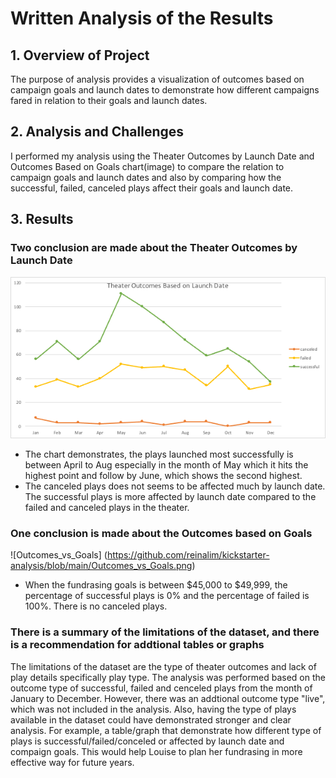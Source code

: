 # Written Analysis of the Results
## 1. Overview of Project
The purpose of analysis provides a visualization of outcomes based on campaign goals and launch dates to demonstrate how different campaigns fared in relation to their goals and launch dates. 
## 2. Analysis and Challenges
I performed my analysis using the Theater Outcomes by Launch Date and Outcomes Based on Goals chart(image) to compare the relation to campaign goals and launch dates and also by comparing how the successful, failed, canceled plays affect their goals and launch date. 

## 3. Results
### Two conclusion are made about the Theater Outcomes by Launch Date
![Theater_Outcomes_vs_Launch](https://github.com/reinalim/kickstarter-analysis/blob/main/Theater_Outcomes_vs_Launch.png)

* The chart demonstrates, the plays launched most successfully is between April to Aug especially in the month of May which it hits the highest point and follow by June, which shows the second highest.
* The canceled plays does not seems to be affected much by launch date. The successful plays is more affected by launch date compared to the failed and canceled plays in the theater. 

### One conclusion is made about the Outcomes based on Goals

![Outcomes_vs_Goals] (https://github.com/reinalim/kickstarter-analysis/blob/main/Outcomes_vs_Goals.png)
* When the fundrasing goals is between $45,000 to $49,999, the percentage of successful plays is 0% and the percentage of failed is 100%. There is no canceled plays.
### There is a summary of the limitations of the dataset, and there is a recommendation for addtional tables or graphs
The limitations of the dataset are the type of theater outcomes and lack of play details specifically play type. The analysis was performed based on the outcome type of successful, failed and cenceled plays from the month of January to December. However, there was an addtional outcome type "live", which was not included in the analysis. Also, having the type of plays available in the dataset could have demonstrated stronger and clear analysis. For example, a table/graph that demonstrate how different type of plays is successful/failed/conceled or affected by launch date and compaign goals. This would help Louise to plan her fundrasing in more effective way for future years.
